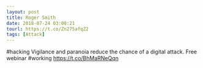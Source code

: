 ```yaml
---
layout: post
title: Roger Smith
date: 2018-07-24 03:00:21
tourl: https://t.co/Zn275afqZ2
tags: [Attack]
---
```

#hacking Vigilance and paranoia reduce the chance of a digital attack. Free webinar #working https://t.co/BhMaRNeQqn